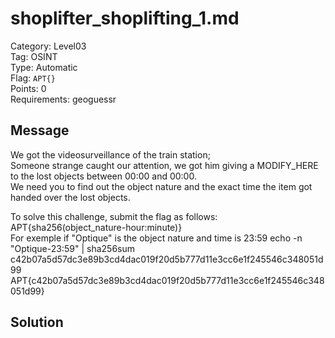 # shoplifter_shoplifting_1.md

Category: Level03  
Tag: OSINT  
Type: Automatic  
Flag: `APT{}`  
Points: 0  
Requirements: geoguessr  

## Message
We got the videosurveillance of the train station;  
Someone strange caught our attention, we got him giving a MODIFY_HERE to the lost objects between 00:00 and 00:00.  
We need you to find out the object nature and the exact time the item got handed over the lost objects.

To solve this challenge, submit the flag as follows: APT{sha256(object_nature-hour:minute)}  
For exemple if "Optique" is the object nature and time is 23:59
echo -n "Optique-23:59" | sha256sum  
c42b07a5d57dc3e89b3cd4dac019f20d5b777d11e3cc6e1f245546c348051d99  
APT{c42b07a5d57dc3e89b3cd4dac019f20d5b777d11e3cc6e1f245546c348051d99}  

## Solution

